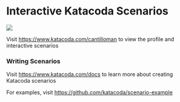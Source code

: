 # Interactive Katacoda Scenarios

[![](http://shields.katacoda.com/katacoda/cantilloman/count.svg)](https://www.katacoda.com/cantilloman "Get your profile on Katacoda.com")

Visit https://www.katacoda.com/cantilloman to view the profile and interactive scenarios

### Writing Scenarios
Visit https://www.katacoda.com/docs to learn more about creating Katacoda scenarios

For examples, visit https://github.com/katacoda/scenario-example

